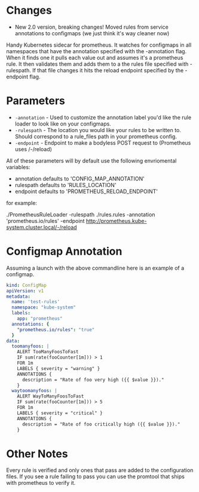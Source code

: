 Changes
=======
* New 2.0 version, breaking changes! Moved rules from service annotations to configmaps (we just think it's way cleaner now)

Handy Kubernetes sidecar for prometheus. It watches for configmaps in all namespaces that have the annotation specified with the -annotation flag. When it finds one it pulls each value out and assumes it's a prometheus rule. It then validates them and adds them to a the rules file specified with -rulespath. If that file changes it hits the reload endpoint specified by the -endpoint flag. 

Parameters
==========

*  `-annotation` - Used to customize the annotation label you'd like the rule loader to look like on your configmaps.
*  `-rulespath` - The location you would like your rules to be written to. Should correspond to a rule_files path in your prometheus config.
*  `-endpoint` - Endpoint to make a bodyless POST request to (Prometheus uses /-/reload)

All of these parameters will by default use the following envriomental variables:

* annotation defaults to 'CONFIG_MAP_ANNOTATION'
* rulespath defaults to 'RULES_LOCATION'
* endpoint defaults to 'PROMETHEUS_RELOAD_ENDPOINT'

for example:

./PrometheusRuleLoader -rulespath ./rules.rules -annotation 'prometheus.io/rules' -endpoint http://prometheus.kube-system.cluster.local/-/reload

Configmap Annotation
====================
Assuming a launch with the above commandline here is an example of a configmap.

```yaml
kind: ConfigMap
apiVersion: v1
metadata:
  name: 'test-rules'
  namespace: "kube-system"
  labels:
    app: "prometheus"
  annotations: {
    "prometheus.io/rules": "true"
  }
data:
  toomanyfoos: |
    ALERT TooManyFoosToFast
    IF sum(rate(fooCounter[1m])) > 1
    FOR 1m
    LABELS { severity = "warning" }
    ANNOTATIONS {
      description = "Rate of foo very high ({{ $value }})."
    }
  waytoomanyfoos: |
    ALERT WayToManyFoosToFast
    IF sum(rate(fooCounter[1m])) > 5
    FOR 1m
    LABELS { severity = "critical" }
    ANNOTATIONS {
      description = "Rate of foo critically high ({{ $value }})."
    }


```

Other Notes
===========
Every rule is verified and only ones that pass are added to the configuration files. If you see a rule failing to pass you can use the promtool that ships with prometheus to verify it.
